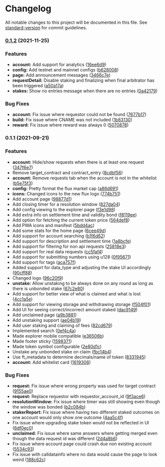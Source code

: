 # Changelog

All notable changes to this project will be documented in this file. See [standard-version](https://github.com/conventional-changelog/standard-version) for commit guidelines.

### [0.1.2](https://github.com/fluxprotocol/oracle-explorer-fe/compare/v0.1.1...v0.1.2) (2021-11-25)


### Features

* **account:** Add support for analytics ([16ee6d9](https://github.com/fluxprotocol/oracle-explorer-fe/commit/16ee6d92142dbaea7e4483d80579f3c09c9f7e66))
* **config:** Add testnet and mainnet configs ([b628008](https://github.com/fluxprotocol/oracle-explorer-fe/commit/b628008d225057851a23391832201099729f64eb))
* **page:** Add announcement messages ([3466c7e](https://github.com/fluxprotocol/oracle-explorer-fe/commit/3466c7e86d3b6b40e70d3d04a9c7d3d7b4fee269))
* **requestDetail:** Disable staking and finalizing when final arbitrator has been triggered ([a50a17a](https://github.com/fluxprotocol/oracle-explorer-fe/commit/a50a17ae31e84bc7989ea60d68c0dc6e4e72e52d))
* **stakes:** Show no entries message when there are no entries ([0a42179](https://github.com/fluxprotocol/oracle-explorer-fe/commit/0a42179886978a0d018f5deeebf44e0eb1aabbed))


### Bug Fixes

* **account:** Fix issue where requestor could not be found ([7677b17](https://github.com/fluxprotocol/oracle-explorer-fe/commit/7677b17a1f279b8a646a1e9229dc069389b151ba))
* **build:** Fix issue where CNAME was not included ([1b83130](https://github.com/fluxprotocol/oracle-explorer-fe/commit/1b83130aa5e5a5bd3a14e684078a89e5a31a0116))
* **reward:** Fix issue where reward was always 0 ([5070878](https://github.com/fluxprotocol/oracle-explorer-fe/commit/507087889a027a57a55f566ed0cd1bbb0520dd16))

### 0.1.1 (2021-09-21)


### Features

* **account:** Hide/show requests when there is at least one request ([347f6e7](https://github.com/fluxprotocol/oracle-explorer-fe/commit/347f6e7ea290327089d5576c3490c28090e6a635))
* Remove target_contract and contract_entry ([8cdbf56](https://github.com/fluxprotocol/oracle-explorer-fe/commit/8cdbf56ac425fd69b9507e276dee176e0288922e))
* **account:** Remove requests tab when the account is not in the whitelist ([b5e75f3](https://github.com/fluxprotocol/oracle-explorer-fe/commit/b5e75f37e5b27ca06d230f38eb613796f83ee9cc))
* **config:** Pretty format the flux market cap ([a86d691](https://github.com/fluxprotocol/oracle-explorer-fe/commit/a86d691d890e3aa4aca0fa0018992bc1486e256e))
* **icons:** Changed icons to the new flux logo ([774b751](https://github.com/fluxprotocol/oracle-explorer-fe/commit/774b7517ae88eb00db3f5b253b87599cd1f137f5))
* Add account page ([98877d1](https://github.com/fluxprotocol/oracle-explorer-fe/commit/98877d10218392f5dfc0557bd1a6ba1a967c217c))
* Add closing timer for a resolution window ([827da04](https://github.com/fluxprotocol/oracle-explorer-fe/commit/827da042228c12ab69afeceab8db1c5bf98efec1))
* Add config viewing to the explorer page ([f3e1d98](https://github.com/fluxprotocol/oracle-explorer-fe/commit/f3e1d98bbc8e7b049a560305c9903ada6a492913))
* Add extra info on settlement time and validity bond ([f8119ee](https://github.com/fluxprotocol/oracle-explorer-fe/commit/f8119ee4fd3a98413318b8b7cc5301d592916d3e))
* Add option for fetching the current token price ([564def8](https://github.com/fluxprotocol/oracle-explorer-fe/commit/564def845a6f2326bc69d3b160f40b2a84b50d4f))
* Add PWA icons and manifest ([5bdd4ac](https://github.com/fluxprotocol/oracle-explorer-fe/commit/5bdd4acc862322c80ff15b17a152529558247d7a))
* Add some stats for the home page ([6cee49d](https://github.com/fluxprotocol/oracle-explorer-fe/commit/6cee49dfd6af668bec164a0d29c9a1ec7ac3f036))
* Add support for account searching ([b1f6d62](https://github.com/fluxprotocol/oracle-explorer-fe/commit/b1f6d620bc20d0ce9fcede8b1d4ae1efc8fd83d7))
* Add support for description and settlement time ([1a8bcfe](https://github.com/fluxprotocol/oracle-explorer-fe/commit/1a8bcfea2d3bdafd7813a07fcb589c7e2fd0e6e8))
* Add support for filtering for non api requests ([25818e3](https://github.com/fluxprotocol/oracle-explorer-fe/commit/25818e3d1bfd4b1805ea24160cdb0f65b33ba6d7))
* Add support for real data requests ([cc5faf4](https://github.com/fluxprotocol/oracle-explorer-fe/commit/cc5faf4b626218897d87eb9fdec2faa9616c96a3))
* Add support for submitting numbers using u128 ([0f95671](https://github.com/fluxprotocol/oracle-explorer-fe/commit/0f95671c16aee4d2cd49b7eaca2281cb60c55972))
* Add support for tags ([aca757f](https://github.com/fluxprotocol/oracle-explorer-fe/commit/aca757f99fbdba5c5de494813e17e2fd305dd207))
* Added support for data_type and adjusting the stake UI accordingly ([90cff88](https://github.com/fluxprotocol/oracle-explorer-fe/commit/90cff88165e5e03a796337e594443a02b94ab471))
* Changed logo ([96c20f9](https://github.com/fluxprotocol/oracle-explorer-fe/commit/96c20f98aa1a2291f8f8820aa7032eb6dcc2675f))
* **unstake:** Allow unstaking to be always done on any round as long as there is unbonded stake ([67c2e80](https://github.com/fluxprotocol/oracle-explorer-fe/commit/67c2e80a072d5426755597d2198c7da8066c7a4d))
* Add support for better view of what is claimed and what is lost ([4cc1a5e](https://github.com/fluxprotocol/oracle-explorer-fe/commit/4cc1a5e4007fac6f1eb3d8b241109ad4e6339d0e))
* Add support for viewing storage and withdrawing storage ([f504f01](https://github.com/fluxprotocol/oracle-explorer-fe/commit/f504f010dacb2aee71a583f5d04e7e60ccc139ea))
* Add UI for seeing correct/incorrect amount staked ([dac9149](https://github.com/fluxprotocol/oracle-explorer-fe/commit/dac914985b7efaa8c2b4f6cf16acbd07eeea5532))
* Add unclaimed page ([a9b3881](https://github.com/fluxprotocol/oracle-explorer-fe/commit/a9b3881c08fd9b7f349e5744ef885504230786aa))
* Add unstaking support ([ae04b19](https://github.com/fluxprotocol/oracle-explorer-fe/commit/ae04b198883023107d0ce129c850c37a6719d136))
* Add user staking and claiming of fees ([82cd679](https://github.com/fluxprotocol/oracle-explorer-fe/commit/82cd679cf98bcc71088f578be405ed63287811a2))
* Implemented search ([0ef4c4a](https://github.com/fluxprotocol/oracle-explorer-fe/commit/0ef4c4abc418d212c280514ab59dbc416f036826))
* Made explorer mobile compatible ([e36506b](https://github.com/fluxprotocol/oracle-explorer-fe/commit/e36506bbf5d0f1cd264508fd74b6758f83fc0e96))
* Made footer sticky ([1598371](https://github.com/fluxprotocol/oracle-explorer-fe/commit/1598371d23d42fa7a920935378e41f3145e1f47c))
* Made token symbol configurable ([2e80d1c](https://github.com/fluxprotocol/oracle-explorer-fe/commit/2e80d1c4ef35f643773e68609176084d4f0ef730))
* Unstake any unbonded stake on claim ([fbc14b4](https://github.com/fluxprotocol/oracle-explorer-fe/commit/fbc14b404c0d2ebcf511e4eee46455ffd9b7925e))
* Use ft_metadata to determine decimals/name of token ([8331945](https://github.com/fluxprotocol/oracle-explorer-fe/commit/8331945a2699e7cec397e2ce1121496f619890f8))
* **account:** Add whitelist card ([1619308](https://github.com/fluxprotocol/oracle-explorer-fe/commit/161930820a9cf0c89c873758e26844a0288fa127))


### Bug Fixes

* **request:** Fix issue where wrong property was used for target contract ([9155ae0](https://github.com/fluxprotocol/oracle-explorer-fe/commit/9155ae0ee759bc48ff40564c0cd87a20f0d6d778))
* **request:** Replace requestor with requestor_account_id ([9f3ace6](https://github.com/fluxprotocol/oracle-explorer-fe/commit/9f3ace67a24d389ae478584ecb291f88c6057286))
* **resolutionWindow:** Fix issue where timer was still showing even though the window was bonded ([b2c084b](https://github.com/fluxprotocol/oracle-explorer-fe/commit/b2c084b8f00a6b252c45d1ac8f9a944756350fef))
* **stakerReport:** Fix issue where having two different staked outcomes on one account would only show one outcome ([4aa5c4f](https://github.com/fluxprotocol/oracle-explorer-fe/commit/4aa5c4f5fdc7ec9eb31e202e729073e61bd34537))
* Fix issue where upgrading stake token would not be reflected in UI ([6df0ec0](https://github.com/fluxprotocol/oracle-explorer-fe/commit/6df0ec00e2b0315219ea37c6ffab5a6d685ded1d))
* **unclaimed:** Fix issue where same answers where getting merged even though the data request id was different ([2d4a8b6](https://github.com/fluxprotocol/oracle-explorer-fe/commit/2d4a8b680a72eecaf7e3ee15b59fec9de445f307))
* Fix issue where account page could crash due non existing account ([5534c93](https://github.com/fluxprotocol/oracle-explorer-fe/commit/5534c932d16c86ec415345b2c5d1216f583a1154))
* Fix issue with calldatainfo where no data would cause the page to look weird ([188c62c](https://github.com/fluxprotocol/oracle-explorer-fe/commit/188c62c9ca022aa841702082e62d957cd16e7082))

